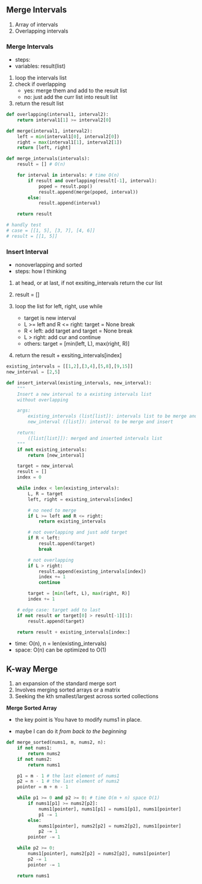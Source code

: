 ## Merge Intervals
1. Array of intervals
2. Overlapping intervals

### **Merge Intervals**
- steps:
- variables: result(list)
1. loop the intervals list
2. check if overlapping
   - yes: merge them and add to the result list
   - no: just add the curr list into result list
3. return the result list

```python
def overlapping(interval1, interval2):
    return interval1[1] >= interval2[0]

def merge(interval1, interval2):
    left = min(interval1[0], interval2[0])
    right = max(interval1[1], interval2[1])
    return [left, right]

def merge_intervals(intervals):
    result = [] # O(n)

    for interval in intervals: # time O(n)
        if result and overlapping(result[-1], interval):
            poped = result.pop()
            result.append(merge(poped, interval))
        else:
            result.append(interval)

    return result

# handly test
# case = [[1, 5], [3, 7], [4, 6]]
# result = [[1, 5]]
```

### **Insert Interval**
- nonoverlapping and sorted
- steps: how I thinking
1. at head, or at last, if not exsiting_intervals return the cur list
2. result = []
3. loop the list for left, right, use while
   - target is new interval
   - L >= left and R <= right: target = None break
   - R < left: add target and target = None break
   - L > right: add cur and continue
   - others: target = [min(left, L), max(right, R)]

4. return the result + exsiting_intervals[index]

```python
existing_intervals = [[1,2],[3,4],[5,8],[9,15]]
new_interval = [2,5]

def insert_interval(existing_intervals, new_interval):
    """
    Insert a new interval to a existing intervals list
    without overlapping

    args:
        existing_intervals (list[list]): intervals list to be merge and insert
        new_interval ([list]): interval to be merge and insert

    return:
        ([list[list]]): merged and inserted intervals list
    """
    if not existing_intervals:
        return [new_interval]

    target = new_interval
    result = []
    index = 0

    while index < len(existing_intervals):
        L, R = target
        left, right = existing_intervals[index]

        # no need to merge
        if L >= left and R <= right:
            return existing_intervals

        # not overlapping and just add target
        if R < left:
            result.append(target)
            break

        # not overlapping
        if L > right:
            result.append(existing_intervals[index])
            index += 1
            continue

        target = [min(left, L), max(right, R)]
        index += 1

    # edge case: target add to last
    if not result or target[0] > result[-1][1]:
        result.append(target)

    return result + existing_intervals[index:]
```
- time: O(n), n = len(existing_intervals)
- space: O(n) can be optimized to O(1)


## K-way Merge
1. an expansion of the standard merge sort
2. Involves merging sorted arrays or a matrix
3. Seeking the kth smallest/largest across sorted collections

**Merge Sorted Array**
- the key point is You have to modify nums1 in place.

- maybe I can do it *from back to the beginning*
```python
def merge_sorted(nums1, m, nums2, n):
    if not nums1:
        return nums2
    if not nums2:
        return nums1

    p1 = m - 1 # the last element of nums1
    p2 = n - 1 # the last element of nums2
    pointer = m + n - 1

    while p1 >= 0 and p2 >= 0: # time O(m + n) space O(1)
        if nums1[p1] >= nums2[p2]:
            nums1[pointer], nums1[p1] = nums1[p1], nums1[pointer]
            p1 -= 1
        else:
            nums1[pointer], nums2[p2] = nums2[p2], nums1[pointer]
            p2 -= 1
        pointer -= 1

    while p2 >= 0:
        nums1[pointer], nums2[p2] = nums2[p2], nums1[pointer]
        p2 -= 1
        pointer -= 1

    return nums1
```
